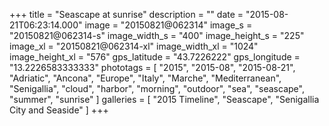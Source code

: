 +++
title = "Seascape at sunrise"
description = ""
date = "2015-08-21T06:23:14.000"
image = "20150821@062314"
image_s = "20150821@062314-s"
image_width_s = "400"
image_height_s = "225"
image_xl = "20150821@062314-xl"
image_width_xl = "1024"
image_height_xl = "576"
gps_latitude = "43.7226222"
gps_longitude = "13.2226583333333"
phototags = [ "2015", "2015-08", "2015-08-21", "Adriatic", "Ancona", "Europe", "Italy", "Marche", "Mediterranean", "Senigallia", "cloud", "harbor", "morning", "outdoor", "sea", "seascape", "summer", "sunrise" ]
galleries = [ "2015 Timeline", "Seascape", "Senigallia City and Seaside" ]
+++
